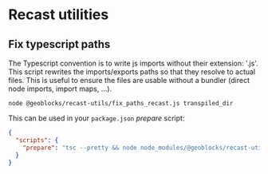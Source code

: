 # Recast utilities

## Fix typescript paths

The Typescript convention is to write js imports without their extension: '.js'.
This script rewrites the imports/exports paths so that they resolve to actual files.
This is useful to ensure the files are usable without a bundler (direct node imports, import maps, ...).

```shell
node @geoblocks/recast-utils/fix_paths_recast.js transpiled_dir
```

This can be used in your `package.json` *prepare* script:

```json
{
  "scripts": {
    "prepare": "tsc --pretty && node node_modules/@geoblocks/recast-utils/fix_paths_recast.js lib"
  }
}
```
